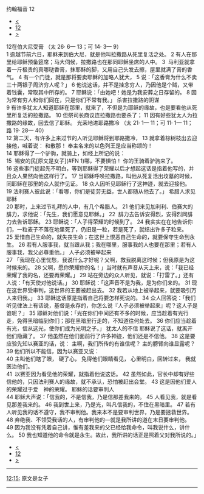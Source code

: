 ﻿





 约翰福音 12




* [<](bible/JHN11.md)
* [12](bible/JHN.md)
* [>](bible/JHN13.md)



 
12在伯大尼受膏 （太
26·
6—
13；可
14·
3—
9）  
1 逾越节前六日，耶稣来到伯大尼，就是他叫拉撒路从死里复活之处。 
2 有人在那里给耶稣预备筵席；马大伺候，拉撒路也在那同耶稣坐席的人中。 
3  马利亚就拿着一斤极贵的真哪哒香膏，抹耶稣的脚，又用自己头发去擦，屋里就满了膏的香气。 
4 有一个门徒，就是那将要卖耶稣的加略人犹大， 
5 说：「这香膏为什么不卖三十两银子周济穷人呢？」 
6 他说这话，并不是挂念穷人，乃因他是个贼，又带着钱囊，常取其中所存的。 
7 耶稣说：「由她吧！她是为我安葬之日存留的。 
8 因为常有穷人和你们同在，只是你们不常有我。」 杀害拉撒路的阴谋  
9 有许多犹太人知道耶稣在那里，就来了，不但是为耶稣的缘故，也是要看他从死里所复活的拉撒路。 
10 但祭司长商议连拉撒路也要杀了； 
11 因有好些犹太人为拉撒路的缘故，回去信了耶稣。 光荣地进耶路撒冷 （太
21·
1—
11；可
11·
1—
11；路
19·
28—
40）  
12 第二天，有许多上来过节的人听见耶稣将到耶路撒冷， 
13 就拿着棕树枝出去迎接他，喊着说： 和散那！ 奉主名来的以色列王是应当称颂的！  
14 耶稣得了一个驴驹，就骑上，如经上所记的说：  
15  锡安的民[原文是女子](#FN
1)哪，不要惧怕！ 你的王骑着驴驹来了。  
16 这些事门徒起先不明白，等到耶稣得了荣耀以后才想起这话是指着他写的，并且众人果然向他这样行了。 
17 当耶稣呼唤拉撒路，叫他从死复活出坟墓的时候，同耶稣在那里的众人就作见证。 
18 众人因听见耶稣行了这神迹，就去迎接他。 
19 法利赛人彼此说：「看哪，你们是徒劳无益，世人都随从他去了。」 希腊人求见耶稣  
20 那时，上来过节礼拜的人中，有几个希腊人。 
21 他们来见加利利、伯赛大的腓力，求他说：「先生，我们愿意见耶稣。」 
22  腓力去告诉安得烈，安得烈同腓力去告诉耶稣。 
23 耶稣说：「人子得荣耀的时候到了。 
24 我实实在在地告诉你们，一粒麦子不落在地里死了，仍旧是一粒，若是死了，就结出许多子粒来。 
25 爱惜自己生命的，就失丧生命；在这世上恨恶自己生命的，就要保守生命到永生。 
26 若有人服事我，就当跟从我；我在哪里，服事我的人也要在那里；若有人服事我，我父必尊重他。」 人子必须被举起来  
27 「我现在心里忧愁，我说什么才好呢？父啊，救我脱离这时候；但我原是为这时候来的。 
28 父啊，愿你荣耀你的名！」当时就有声音从天上来，说：「我已经荣耀了我的名，还要再荣耀。」 
29 站在旁边的众人听见，就说：「打雷了。」还有人说：「有天使对他说话。」 
30 耶稣说：「这声音不是为我，是为你们来的。 
31 现在这世界受审判，这世界的王要被赶出去。 
32 我若从地上被举起来，就要吸引万人来归我。」 
33 耶稣这话原是指着自己将要怎样死说的。 
34 众人回答说：「我们听见律法上有话说，基督是永存的，你怎么说『人子必须被举起来』呢？这人子是谁呢？」 
35 耶稣对他们说：「光在你们中间还有不多的时候，应当趁着有光行走，免得黑暗临到你们；那在黑暗里行走的，不知道往何处去。 
36 你们应当趁着有光，信从这光，使你们成为光明之子。」 犹太人的不信 耶稣说了这话，就离开他们隐藏了。 
37 他虽然在他们面前行了许多神迹，他们还是不信他。 
38 这是要应验先知以赛亚的话，说： 主啊，我们所传的有谁信呢？ 主的膀臂向谁显露呢？  
39 他们所以不能信，因为以赛亚又说：  
40 主叫他们瞎了眼， 硬了心， 免得他们眼睛看见， 心里明白，回转过来， 我就医治他们。  
41  以赛亚因为看见他的荣耀，就指着他说这话。 
42 虽然如此，官长中却有好些信他的，只因法利赛人的缘故，就不承认，恐怕被赶出会堂。 
43 这是因他们爱人的荣耀过于爱　神的荣耀。 耶稣的话要审判人  
44 耶稣大声说：「信我的，不是信我，乃是信那差我来的。 
45 人看见我，就是看见那差我来的。 
46 我到世上来，乃是光，叫凡信我的，不住在黑暗里。 
47 若有人听见我的话不遵守，我不审判他。我来本不是要审判世界，乃是要拯救世界。 
48 弃绝我、不领受我话的人，有审判他的—就是我所讲的道在末日要审判他。 
49 因为我没有凭着自己讲，惟有差我来的父已经给我命令，叫我说什么，讲什么。 
50 我也知道他的命令就是永生。故此，我所讲的话正是照着父对我所说的。」 
* [<](bible/JHN11.md)
* [12](bible/JHN.md)
* [>](bible/JHN13.md)





---


[12:15:](#V15)
原文是女子




---










